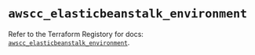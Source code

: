 # `awscc_elasticbeanstalk_environment`

Refer to the Terraform Registory for docs: [`awscc_elasticbeanstalk_environment`](https://registry.terraform.io/providers/hashicorp/awscc/0.70.0/docs/resources/elasticbeanstalk_environment).
